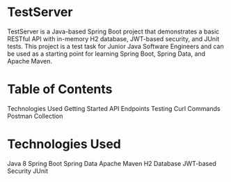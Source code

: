 # TestServer
TestServer is a Java-based Spring Boot project that demonstrates a basic RESTful API with in-memory H2 database, JWT-based security, and JUnit tests. This project is a test task for Junior Java Software Engineers and can be used as a starting point for learning Spring Boot, Spring Data, and Apache Maven.

# Table of Contents
Technologies Used
Getting Started
API Endpoints
Testing
Curl Commands
Postman Collection
# Technologies Used
Java 8
Spring Boot
Spring Data
Apache Maven
H2 Database
JWT-based Security
JUnit
